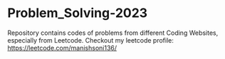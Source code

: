 # Problem_Solving-2023
Repository contains codes of problems from different Coding Websites, especially from Leetcode.
Checkout my leetcode profile: https://leetcode.com/manishsoni136/
